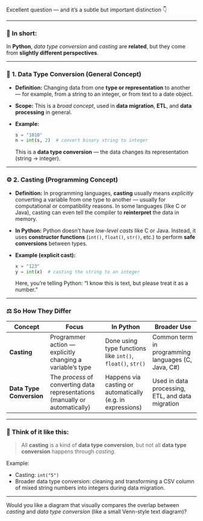 Excellent question — and it’s a subtle but important distinction 👇

---

### 🧩 In short:

In **Python**, *data type conversion* and *casting* are **related**, but they come from **slightly different perspectives**.

---

### 🧠 **1. Data Type Conversion (General Concept)**

* **Definition:**
  Changing data from one **type or representation** to another — for example, from a string to an integer, or from text to a date object.

* **Scope:**
  This is a *broad concept*, used in **data migration**, **ETL**, and **data processing** in general.

* **Example:**

  ```python
  s = "1010"
  n = int(s, 2)  # convert binary string to integer
  ```

  This is a **data type conversion** — the data changes its representation (string → integer).

---

### ⚙️ **2. Casting (Programming Concept)**

* **Definition:**
  In programming languages, **casting** usually means *explicitly* converting a variable from one type to another — usually for computational or compatibility reasons.
  In some languages (like C or Java), casting can even tell the compiler to **reinterpret** the data in memory.

* **In Python:**
  Python doesn’t have *low-level casts* like C or Java.
  Instead, it uses **constructor functions** (`int()`, `float()`, `str()`, etc.) to perform **safe conversions** between types.

* **Example (explicit cast):**

  ```python
  x = "123"
  y = int(x)  # casting the string to an integer
  ```

  Here, you’re telling Python: “I know this is text, but please treat it as a number.”

---

### ⚖️ **So How They Differ**

| Concept                  | Focus                                                                        | In Python                                                  | Broader Use                                        |
| ------------------------ | ---------------------------------------------------------------------------- | ---------------------------------------------------------- | -------------------------------------------------- |
| **Casting**              | Programmer action — explicitly changing a variable’s type                    | Done using type functions like `int()`, `float()`, `str()` | Common term in programming languages (C, Java, C#) |
| **Data Type Conversion** | The *process* of converting data representations (manually or automatically) | Happens via casting or automatically (e.g. in expressions) | Used in data processing, ETL, and data migration   |

---

### 💬 Think of it like this:

> All **casting** is a kind of **data type conversion**,
> but not all **data type conversion** happens through *casting.*

Example:

* Casting: `int("5")`
* Broader data type conversion: cleaning and transforming a CSV column of mixed string numbers into integers during data migration.

---

Would you like a diagram that visually compares the overlap between *casting* and *data type conversion* (like a small Venn-style text diagram)?
